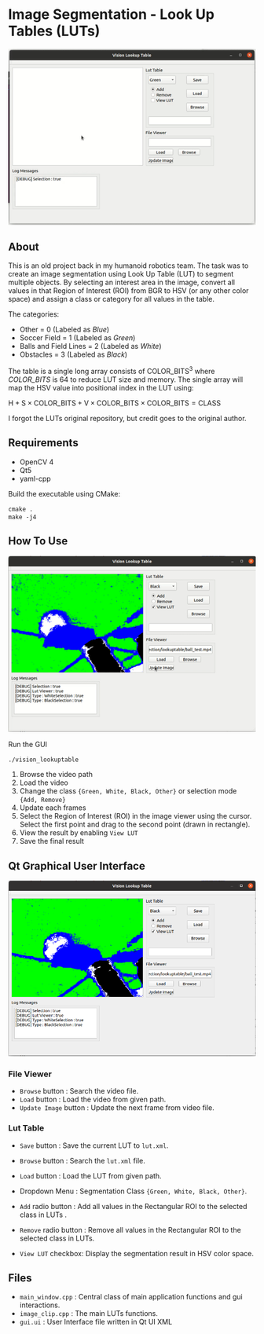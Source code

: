 # Image Segmentation - Look Up Tables (LUTs)

![long_preview](figures/long.gif)

## About

This is an old project back in my humanoid robotics team. The task was to create an image segmentation using Look Up Table (LUT) to segment multiple objects. By selecting an interest area in the image, convert all values in that Region of Interest (ROI) from BGR to HSV (or any other color space) and assign a class or category for all values in the table.

The categories:
- Other = 0 (Labeled as *Blue*)
- Soccer Field = 1 (Labeled as *Green*)
- Balls and Field Lines = 2 (Labeled as *White*)
- Obstacles = 3 (Labeled as *Black*)

The table is a single long array consists of $\text{COLOR\_BITS}^3$ where *COLOR_BITS* is 64 to reduce LUT size and memory. The single array will map the HSV value into positional index in the LUT using:

$\text{H}+\text{S}\times\text{COLOR\_BITS}+\text{V}\times\text{COLOR\_BITS}\times\text{COLOR\_BITS} = \text{CLASS}$

I forgot the LUTs original repository, but credit goes to the original author.

## Requirements

- OpenCV 4
- Qt5
- yaml-cpp

Build the executable using CMake:
```
cmake .
make -j4
```

## How To Use

![short_preview](figures/short.gif)


Run the GUI
```
./vision_lookuptable
```

1. Browse the video path
2. Load the video
3. Change the class `{Green, White, Black, Other}` or selection mode `{Add, Remove}`
4. Update each frames
5. Select the Region of Interest (ROI) in the image viewer using the cursor. Select the first point and drag to the second point (drawn in rectangle).
6. View the result by enabling `View LUT`
7. Save the final result

## Qt Graphical User Interface

<img src="figures/view-lut.png" alt="drawing" width="600"/>

### File Viewer

- `Browse` button : Search the video file.
- `Load` button : Load the video from given path.
- `Update Image` button : Update the next frame from video file.

### Lut Table
- `Save` button : Save the current LUT to `lut.xml`.
- `Browse` button : Search the `lut.xml` file.
- `Load` button : Load the LUT from given path.

- Dropdown Menu : Segmentation Class `{Green, White, Black, Other}`.
- `Add` radio button : Add all values in the Rectangular ROI to the selected class in LUTs .
- `Remove` radio button : Remove all values in the Rectangular ROI to the selected class in LUTs.
- `View LUT` checkbox: Display the segmentation result in HSV color space.

## Files
- `main_window.cpp` : Central class of main application functions and gui interactions. 
- `image_clip.cpp` : The main LUTs functions.
- `gui.ui` : User Interface file written in Qt UI XML